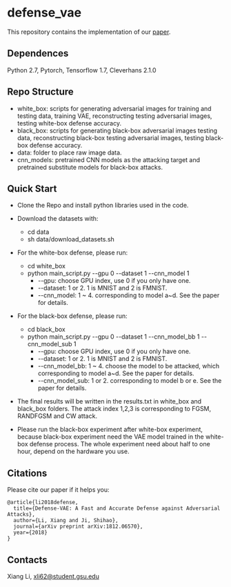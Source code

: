 # defense_vae
This repository contains the implementation of our [paper](https://arxiv.org/abs/1812.06570).

## Dependences
Python 2.7, Pytorch, Tensorflow 1.7, Cleverhans 2.1.0

## Repo Structure

* white_box: scripts for generating adversarial images for training and testing data, training VAE, reconstructing testing adversarial images, testing white-box defense accuracy. 
* black_box: scripts for generating black-box adversarial images testing data, reconstructing black-box testing adversarial images, testing black-box defense accuracy.
* data: folder to place raw image data.
* cnn_models: pretrained CNN models as the attacking target and pretrained substitute models for black-box attacks. 

## Quick Start

* Clone the Repo and install python libraries used in the code.

* Download the datasets with:
    * cd data
    * sh data/download_datasets.sh

* For the white-box defense, please run:
    * cd white_box
    * python main_script.py --gpu 0 --dataset 1 --cnn_model 1 
        * --gpu: choose GPU index, use 0 if you only have one.
        * --dataset: 1 or 2. 1 is MNIST and 2 is FMNIST.
        * --cnn_model: 1 ~ 4. corresponding to model a~d. See the paper for details.

* For the black-box defense, please run:
    * cd black_box
    * python main_script.py --gpu 0 --dataset 1 --cnn_model_bb 1 --cnn_model_sub 1 
        * --gpu: choose GPU index, use 0 if you only have one.
        * --dataset: 1 or 2. 1 is MNIST and 2 is FMNIST.
        * --cnn_model_bb: 1 ~ 4. choose the model to be attacked, which corresponding to model a~d. See the paper for details.
        * --cnn_model_sub: 1 or 2. corresponding to model b or e. See the paper for details.

* The final results will be written in the results.txt in white_box and black_box folders. The attack index 1,2,3 is corresponding to FGSM, RANDFGSM and CW attack.

* Please run the black-box experiment after white-box experiment, because black-box experiment need the VAE model trained in the white-box defense process. The whole experiment need about half to one hour, depend on the hardware you use.

## Citations

Please cite our paper if it helps you:
    
    @article{li2018defense,
      title={Defense-VAE: A Fast and Accurate Defense against Adversarial Attacks},
      author={Li, Xiang and Ji, Shihao},
      journal={arXiv preprint arXiv:1812.06570},
      year={2018}
    }

## Contacts

Xiang Li, xli62@student.gsu.edu

